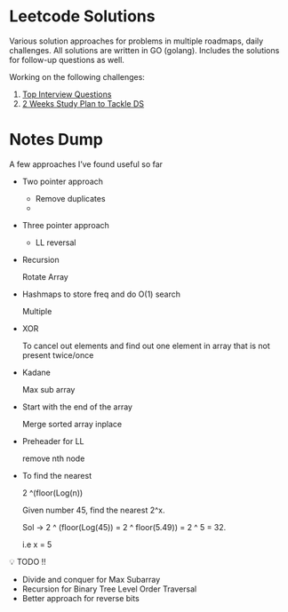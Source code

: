# Leetcode Solutions

Various solution approaches for problems in multiple roadmaps, daily challenges. All solutions are written in GO (golang). Includes the solutions for follow-up questions as well.

Working on the following challenges:
1. [Top Interview Questions](https://leetcode.com/explore/interview/card/top-interview-questions-easy/)
2. [2 Weeks Study Plan to Tackle DS](https://leetcode.com/study-plan/data-structure/?progress=mdc932g)

# Notes Dump
A few approaches I’ve found useful so far

- Two pointer approach
    - Remove duplicates
    -
- Three pointer approach
    - LL reversal
- Recursion

    Rotate Array

- Hashmaps to store freq and do O(1) search

    Multiple

- XOR

    To cancel out elements and find out one element in array that is not present twice/once

- Kadane

    Max sub array

- Start with the end of the array

    Merge sorted array inplace

- Preheader for LL

    remove nth node

- To find the nearest

    2 ^(floor(Log(n))

    Given number 45, find the nearest 2^x.

    Sol → 2 ^ (floor(Log(45)) = 2 ^ floor(5.49)) = 2 ^ 5 = 32.

    i.e x = 5


💡 TODO !!
* Divide and conquer for Max Subarray
* Recursion for Binary Tree Level Order Traversal
* Better approach for reverse bits